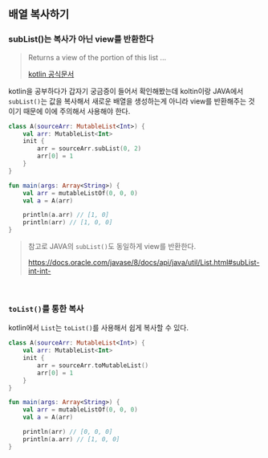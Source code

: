 ## 배열 복사하기

### subList()는 복사가 아닌 view를 반환한다

> Returns a view of the portion of this list ...
> 
> [kotlin 공식문서](https://kotlinlang.org/api/latest/jvm/stdlib/kotlin.collections/-list/sub-list.html)

kotlin을 공부하다가 갑자기 궁금증이 들어서 확인해봤는데 koltin이랑 JAVA에서 `subList()`는 값을 복사해서 새로운 배열을 생성하는게 아니라 view를 반환해주는 것이기 때문에 이에 주의해서 사용해야 한다.

```kotlin
class A(sourceArr: MutableList<Int>) {
    val arr: MutableList<Int>
    init {
        arr = sourceArr.subList(0, 2)
        arr[0] = 1
    }
}

fun main(args: Array<String>) {
    val arr = mutableListOf(0, 0, 0)
    val a = A(arr)

    println(a.arr) // [1, 0]
    println(arr) // [1, 0, 0]
}
```

> 참고로 JAVA의 `subList()`도 동일하게 view를 반환한다.
>
> https://docs.oracle.com/javase/8/docs/api/java/util/List.html#subList-int-int-

<br>

### `toList()`를 통한 복사
kotlin에서 `List`는 `toList()`를 사용해서 쉽게 복사할 수 있다.

```kotlin
class A(sourceArr: MutableList<Int>) {
    val arr: MutableList<Int>
    init {
        arr = sourceArr.toMutableList()
        arr[0] = 1
    }
}

fun main(args: Array<String>) {
    val arr = mutableListOf(0, 0, 0)
    val a = A(arr)

    println(arr) // [0, 0, 0]
    println(a.arr) // [1, 0, 0]
}
```